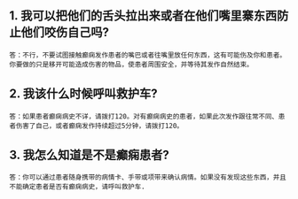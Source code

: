 ## 1. 我可以把他们的舌头拉出来或者在他们嘴里寨东西防止他们咬伤自己吗?

    答：不行，不要试图接触癫痫发作患者的嘴巴或者往嘴里放任何东西，这有可能伤及你和患者。你要做的只是移开可能造成伤害的物品，使患者周围安全，并等待其发作自然结束。

## 2. 我该什么时候呼叫救护车?

    答：如果患者癫痫病史不详，请拨打120。对有癫痫病史的患者，如果此次发作跟往常不同、患者伤害了自己，或者癫痫发作持续超过5分钟，请拨打120。

## 3. 我怎么知道是不是癫痫患者?

    答：你可以通过患者随身携带的病情卡、手带或项带来确认病情。如果没有发现这些东西，并且不能确定患者是否有癫痫病史，请呼叫救护车.